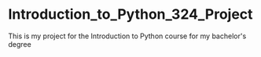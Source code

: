 # Introduction_to_Python_324_Project
This is my project for the Introduction to Python course for my bachelor's degree
